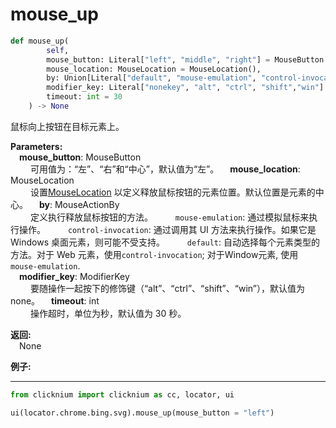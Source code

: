 # mouse_up

```python
def mouse_up(
        self,
        mouse_button: Literal["left", "middle", "right"] = MouseButton.Left,
        mouse_location: MouseLocation = MouseLocation(),
        by: Union[Literal["default", "mouse-emulation", "control-invocation"], MouseActionBy] = MouseActionBy.Default,
        modifier_key: Literal["nonekey", "alt", "ctrl", "shift","win"]  = ModifierKey.NoneKey,
        timeout: int = 30
    ) -> None
``` 

鼠标向上按钮在目标元素上。

**Parameters:**  
     &emsp;**mouse_button**: MouseButton  
        &emsp;&emsp; 可用值为：“左”、“右”和“中心”，默认值为“左”。
    &emsp;**mouse_location**: MouseLocation  
        &emsp;&emsp; 设置[MouseLocation](./mouselocation.md) 以定义释放鼠标按钮的元素位置。默认位置是元素的中心。
    &emsp;**by**: MouseActionBy  
        &emsp;&emsp; 定义执行释放鼠标按钮的方法。
        &emsp;&emsp; `mouse-emulation`: 通过模拟鼠标来执行操作。
        &emsp;&emsp; `control-invocation`: 通过调用其 UI 方法来执行操作。如果它是 Windows 桌面元素，则可能不受支持。
        &emsp;&emsp; `default`: 自动选择每个元素类型的方法。对于 Web 元素，使用`control-invocation`; 对于Window元素, 使用 `mouse-emulation`.  
    &emsp;**modifier_key**: ModifierKey  
        &emsp;&emsp; 要随操作一起按下的修饰键（“alt”、“ctrl”、“shift”、“win”），默认值为 none。
    &emsp;**timeout**: int  
        &emsp;&emsp; 操作超时，单位为秒，默认值为 30 秒。

**返回:**  
    &emsp;None

**例子:**
***
```python
from clicknium import clicknium as cc, locator, ui

ui(locator.chrome.bing.svg).mouse_up(mouse_button = "left")
```